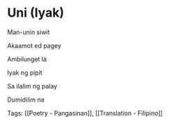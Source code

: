 # Uni (Iyak)

Man-unin siwit

Akaamot ed pagey

Ambilunget la

Iyak ng pipit

Sa ilalim ng palay

Dumidilim na

Tags: [[Poetry - Pangasinan]], [[Translation - Filipino]]

